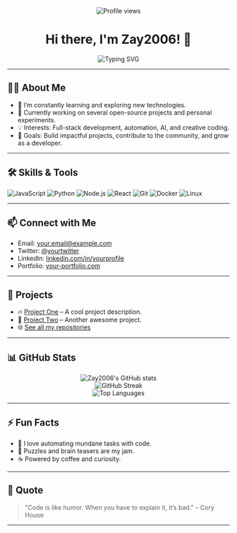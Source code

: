 <!-- Profile README for Zay2006 -->

<p align="center">
  <img src="https://komarev.com/ghpvc/?username=Zay2006&style=flat-square" alt="Profile views"/>
</p>

<h1 align="center">Hi there, I'm Zay2006! 👋</h1>

<p align="center">
  <img src="https://readme-typing-svg.demolab.com?font=Fira+Code&pause=1000&color=36BCF7&center=true&vCenter=true&width=435&lines=Passionate+Developer;Open+Source+Enthusiast;Always+Learning+New+Tech" alt="Typing SVG" />
</p>

---

## 🧑‍💻 About Me

- 🌱 I’m constantly learning and exploring new technologies.
- 🔭 Currently working on several open-source projects and personal experiments.
- 💡 Interests: Full-stack development, automation, AI, and creative coding.
- 🎯 Goals: Build impactful projects, contribute to the community, and grow as a developer.

---

## 🛠️ Skills & Tools

![JavaScript](https://img.shields.io/badge/-JavaScript-F7DF1E?style=flat-square&logo=javascript&logoColor=black)
![Python](https://img.shields.io/badge/-Python-3776AB?style=flat-square&logo=python&logoColor=white)
![Node.js](https://img.shields.io/badge/-Node.js-339933?style=flat-square&logo=node.js&logoColor=white)
![React](https://img.shields.io/badge/-React-61DAFB?style=flat-square&logo=react&logoColor=black)
![Git](https://img.shields.io/badge/-Git-F05032?style=flat-square&logo=git&logoColor=white)
![Docker](https://img.shields.io/badge/-Docker-2496ED?style=flat-square&logo=docker&logoColor=white)
![Linux](https://img.shields.io/badge/-Linux-FCC624?style=flat-square&logo=linux&logoColor=black)
<!-- Add more as you wish -->

---

## 📫 Connect with Me

- Email: [your.email@example.com](mailto:your.email@example.com)
- Twitter: [@yourtwitter](https://twitter.com/yourtwitter)
- LinkedIn: [linkedin.com/in/yourprofile](https://linkedin.com/in/yourprofile)
- Portfolio: [your-portfolio.com](https://your-portfolio.com)

---

## 🚀 Projects

- 🔥 [Project One](https://github.com/Zay2006/project-one) – A cool project description.
- 🚧 [Project Two](https://github.com/Zay2006/project-two) – Another awesome project.
- 🌐 [See all my repositories](https://github.com/Zay2006?tab=repositories)

---

## 📊 GitHub Stats

<p align="center">
  <img src="https://github-readme-stats.vercel.app/api?username=Zay2006&show_icons=true&theme=radical" alt="Zay2006's GitHub stats"/>
  <br>
  <img src="https://github-readme-streak-stats.herokuapp.com/?user=Zay2006&theme=radical" alt="GitHub Streak"/>
  <br>
  <img src="https://github-readme-stats.vercel.app/api/top-langs/?username=Zay2006&layout=compact&theme=radical" alt="Top Languages"/>
</p>

---

## ⚡ Fun Facts

- 🤖 I love automating mundane tasks with code.
- 🧩 Puzzles and brain teasers are my jam.
- ☕ Powered by coffee and curiosity.

---

## 💬 Quote

> "Code is like humor. When you have to explain it, it’s bad." – Cory House

---

<!--
**Zay2006/Zay2006** is a ✨ special ✨ repository because its README.md (this file) appears on your GitHub profile.
-->
